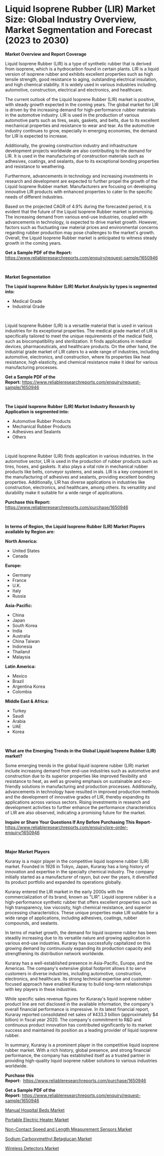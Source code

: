 <p><h1>Liquid Isoprene Rubber (LIR) Market Size: Global Industry Overview, Market Segmentation and Forecast (2023 to 2030)</h1></p><p><strong>Market Overview and Report Coverage</strong></p>
<p><p>Liquid Isoprene Rubber (LIR) is a type of synthetic rubber that is derived from isoprene, which is a hydrocarbon found in certain plants. LIR is a liquid version of isoprene rubber and exhibits excellent properties such as high tensile strength, good resistance to aging, outstanding electrical insulation, and high chemical stability. It is widely used in various industries including automotive, construction, electrical and electronics, and healthcare.</p><p>The current outlook of the Liquid Isoprene Rubber (LIR) market is positive, with steady growth expected in the coming years. The global market for LIR is driven by the increasing demand for high-performance rubber materials in the automotive industry. LIR is used in the production of various automotive parts such as tires, seals, gaskets, and belts, due to its excellent mechanical properties and resistance to wear and tear. As the automotive industry continues to grow, especially in emerging economies, the demand for LIR is expected to increase.</p><p>Additionally, the growing construction industry and infrastructure development projects worldwide are also contributing to the demand for LIR. It is used in the manufacturing of construction materials such as adhesives, coatings, and sealants, due to its exceptional bonding properties and resistance to weathering.</p><p>Furthermore, advancements in technology and increasing investments in research and development are expected to further propel the growth of the Liquid Isoprene Rubber market. Manufacturers are focusing on developing innovative LIR products with enhanced properties to cater to the specific needs of different industries.</p><p>Based on the projected CAGR of 4.9% during the forecasted period, it is evident that the future of the Liquid Isoprene Rubber market is promising. The increasing demand from various end-use industries, coupled with advancements in technology, is expected to drive market growth. However, factors such as fluctuating raw material prices and environmental concerns regarding rubber production may pose challenges to the market's growth. Overall, the Liquid Isoprene Rubber market is anticipated to witness steady growth in the coming years.</p></p>
<p><strong>Get a Sample PDF of the Report:</strong> <a href="https://www.reliableresearchreports.com/enquiry/request-sample/1650946">https://www.reliableresearchreports.com/enquiry/request-sample/1650946</a></p>
<p>&nbsp;</p>
<p><strong>Market Segmentation</strong></p>
<p><strong>The Liquid Isoprene Rubber (LIR) Market Analysis by types is segmented into:</strong></p>
<p><ul><li>Medical Grade</li><li>Industrial Grade</li></ul></p>
<p>&nbsp;</p>
<p><p>Liquid Isoprene Rubber (LIR) is a versatile material that is used in various industries for its exceptional properties. The medical grade market of LIR is specifically tailored to meet the unique requirements of the medical field, such as biocompatibility and sterilization. It finds applications in medical devices, pharmaceuticals, and healthcare products. On the other hand, the industrial grade market of LIR caters to a wide range of industries, including automotive, electronics, and construction, where its properties like heat resistance, high elasticity, and chemical resistance make it ideal for various manufacturing processes.</p></p>
<p><strong>Get a Sample PDF of the Report:</strong>&nbsp;<a href="https://www.reliableresearchreports.com/enquiry/request-sample/1650946">https://www.reliableresearchreports.com/enquiry/request-sample/1650946</a></p>
<p>&nbsp;</p>
<p><strong>The Liquid Isoprene Rubber (LIR) Market Industry Research by Application is segmented into:</strong></p>
<p><ul><li>Automotive Rubber Products</li><li>Mechanical Rubber Products</li><li>Adhesives and Sealants</li><li>Others</li></ul></p>
<p>&nbsp;</p>
<p><p>Liquid Isoprene Rubber (LIR) finds application in various industries. In the automotive sector, LIR is used in the production of rubber products such as tires, hoses, and gaskets. It also plays a vital role in mechanical rubber products like belts, conveyor systems, and seals. LIR is a key component in the manufacturing of adhesives and sealants, providing excellent bonding properties. Additionally, LIR has diverse applications in industries like construction, electronics, and healthcare, among others. Its versatility and durability make it suitable for a wide range of applications.</p></p>
<p><strong>Purchase this Report:</strong>&nbsp; <a href="https://www.reliableresearchreports.com/purchase/1650946">https://www.reliableresearchreports.com/purchase/1650946</a></p>
<p>&nbsp;</p>
<p><strong>In terms of Region, the Liquid Isoprene Rubber (LIR) Market Players available by Region are:</strong></p>
<p>
    <p> <strong> North America: </strong>
        <ul>
            <li>United States</li>
            <li>Canada</li>
        </ul>
        </p> 
    <p> <strong> Europe: </strong>
        <ul>
            <li>Germany</li>
            <li>France</li>
            <li>U.K.</li>
            <li>Italy</li>
            <li>Russia</li>
        </ul>
        </p> 
    <p> <strong> Asia-Pacific: </strong>
        <ul>
            <li>China</li>
            <li>Japan</li>
            <li>South Korea</li>
            <li>India</li>
            <li>Australia</li>
            <li>China Taiwan</li>
            <li>Indonesia</li>
            <li>Thailand</li>
            <li>Malaysia</li>
        </ul>
        </p> 
    <p> <strong> Latin America: </strong>
        <ul>
            <li>Mexico</li>
            <li>Brazil</li>
            <li>Argentina Korea</li>
            <li>Colombia</li>
        </ul>
        </p> 
    <p> <strong> Middle East & Africa: </strong>
        <ul>
            <li>Turkey</li>
            <li>Saudi</li>
            <li>Arabia</li>
            <li>UAE</li>
            <li>Korea</li>
        </ul>
    </p>
    </p>
<p>&nbsp;</p>
<p><strong>What are the Emerging Trends in the Global Liquid Isoprene Rubber (LIR) market?</strong></p>
<p><p>Some emerging trends in the global liquid isoprene rubber (LIR) market include increasing demand from end-use industries such as automotive and construction due to its superior properties like improved flexibility and resistance to heat, as well as growing emphasis on sustainable and eco-friendly solutions in manufacturing and production processes. Additionally, advancements in technology have resulted in improved production methods and the development of innovative grades of LIR, thereby expanding its applications across various sectors. Rising investments in research and development activities to further enhance the performance characteristics of LIR are also observed, indicating a promising future for the market.</p></p>
<p><strong>Inquire or Share Your Questions If Any Before Purchasing This Report</strong>- <a href="https://www.reliableresearchreports.com/enquiry/pre-order-enquiry/1650946">https://www.reliableresearchreports.com/enquiry/pre-order-enquiry/1650946</a></p>
<p>&nbsp;</p>
<p><strong>Major Market Players</strong></p>
<p><p>Kuraray is a major player in the competitive liquid isoprene rubber (LIR) market. Founded in 1926 in Tokyo, Japan, Kuraray has a long history of innovation and expertise in the specialty chemical industry. The company initially started as a manufacturer of rayon, but over the years, it diversified its product portfolio and expanded its operations globally.</p><p>Kuraray entered the LIR market in the early 2000s with the commercialization of its brand, known as "LIR". Liquid isoprene rubber is a high-performance synthetic rubber that offers excellent properties such as high transparency, low viscosity, high chemical resistance, and superior processing characteristics. These unique properties make LIR suitable for a wide range of applications, including adhesives, coatings, rubber compounds, and sealants.</p><p>In terms of market growth, the demand for liquid isoprene rubber has been steadily increasing due to its versatile nature and growing application in various end-use industries. Kuraray has successfully capitalized on this growing demand by continuously expanding its production capacity and strengthening its distribution network worldwide.</p><p>Kuraray has a well-established presence in Asia-Pacific, Europe, and the Americas. The company's extensive global footprint allows it to serve customers in diverse industries, including automotive, construction, electronics, and healthcare. Its strong technical expertise and customer-focused approach have enabled Kuraray to build long-term relationships with key players in these industries.</p><p>While specific sales revenue figures for Kuraray's liquid isoprene rubber product line are not disclosed in the available information, the company's overall financial performance is impressive. In its latest financial report, Kuraray reported consolidated net sales of ¥433.3 billion (approximately $4 billion) in fiscal year 2020. The company's commitment to R&D and continuous product innovation has contributed significantly to its market success and maintained its position as a leading provider of liquid isoprene rubber.</p><p>In summary, Kuraray is a prominent player in the competitive liquid isoprene rubber market. With a rich history, global presence, and strong financial performance, the company has established itself as a trusted partner in providing high-quality liquid isoprene rubber solutions to various industries worldwide.</p></p>
<p><strong>Purchase this Report:</strong>&nbsp;&nbsp;<a href="https://www.reliableresearchreports.com/purchase/1650946">https://www.reliableresearchreports.com/purchase/1650946</a></p>
<p></p>
<p><strong>Get a Sample PDF of the Report:</strong>&nbsp;<a href="https://www.reliableresearchreports.com/enquiry/request-sample/1650946">https://www.reliableresearchreports.com/enquiry/request-sample/1650946</a></p>
<p><p><a href="https://www.linkedin.com/pulse/decoding-manual-hospital-beds-market-deep-dive-latest-trends-segmentation-1yife/">Manual Hospital Beds Market</a></p><p><a href="https://www.linkedin.com/pulse/portable-electric-heater-market-size-share-amp-trends-analysis-epgee/">Portable Electric Heater Market</a></p><p><a href="https://github.com/FassouRP/Market-Research-Report-List-1/blob/main/non-contact-speed-and-length-measurement-sensors-market.md">Non-Contact Speed and Length Measurement Sensors Market</a></p><p><a href="https://medium.com/@ardithlynch1906/sodium-carboxymethyl-betaglucan-market-size-growth-forecast-2023-2030-2a39a102ba96">Sodium Carboxymethyl Betaglucan Market</a></p><p><a href="https://medium.com/@myrtleebert1913/wireless-detectors-market-size-growth-forecast-2023-2030-5b61be51d80f">Wireless Detectors Market</a></p></p>